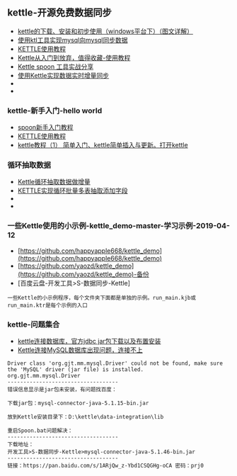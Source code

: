 
## kettle-开源免费数据同步
- [kettle的下载、安装和初步使用（windows平台下）（图文详解）](https://www.cnblogs.com/littlehb/p/9253855.html)
- [使用ktl工具实现mysql向mysql同步数据](https://jingyan.baidu.com/article/47a29f2493b0b2c015239941.html?from=singlemessage)
- [KETTLE使用教程](https://blog.csdn.net/Install_/article/details/80252565)
- [Kettle从入门到放弃，值得收藏-使用教程](https://blog.csdn.net/Mr_Tanga/article/details/81010973)
- [Kettle spoon 工具实战分享](https://blog.csdn.net/weixin_39824695/article/details/80412250)
- [使用Kettle实现数据实时增量同步](https://blog.csdn.net/dora_310/article/details/80511793)
- []()
- []()


### kettle-新手入门-hello world
- [spoon新手入门教程](https://blog.csdn.net/wuzhangweiss/article/details/78408029)
- [KETTLE使用教程](https://blog.csdn.net/Install_/article/details/80252565)
- [kettle教程（1） 简单入门、kettle简单插入与更新。打开kettle](https://blog.csdn.net/yangschfly/article/details/79204862)

### 循环抽取数据
- [Kettle循环抽取数据做增量](https://blog.csdn.net/hzp666/article/details/76625482)
- [KETTLE实现循环批量多表抽取添加字段](https://blog.csdn.net/qq_41704358/article/details/79519133)
- []()
- []()

### 一些Kettle使用的小示例-kettle_demo-master-学习示例-2019-04-12
- [https://github.com/happyapple668/kettle_demo](https://github.com/happyapple668/kettle_demo)
- [https://github.com/yaozd/kettle_demo](https://github.com/yaozd/kettle_demo)-备份
- [百度云盘-开发工具>S-数据同步-Kettle]
```
一些Kettle的小示例程序，每个文件夹下面都是单独的示例。run_main.kjb或run_main.ktr是每个示例的入口
```

### kettle-问题集合
- [kettle连接数据库，官方jdbc jar包下载以及布置安装](https://blog.csdn.net/Mr_Tanga/article/details/81014889)
- [Kettle连接MySQL数据库出现问题，连接不上](https://blog.csdn.net/a15020059230/article/details/72823039)
```
Driver class 'org.gjt.mm.mysql.Driver' could not be found, make sure the 'MySQL' driver (jar file) is installed.
org.gjt.mm.mysql.Driver
-----------------------------------
错误信息显示是jar包未安装，有问题找百度：

下载jar包：mysql-connector-java-5.1.15-bin.jar

放到Kettle安装目录下：D:\kettle\data-integration\lib

重启Spoon.bat问题解决：
-----------------------------------
下载地址：
开发工具>S-数据同步-Kettle>mysql-connector-java-5.1.46-bin.jar
-----------------------------------
链接：https://pan.baidu.com/s/1ARjQw_z-Ybd1CSQGHg-oCA 密码：prj0
```